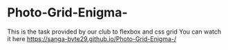 # Photo-Grid-Enigma-
This is the task provided by our club to flexbox and css grid
You can watch it here https://sanga-byte29.github.io/Photo-Grid-Enigma-/
